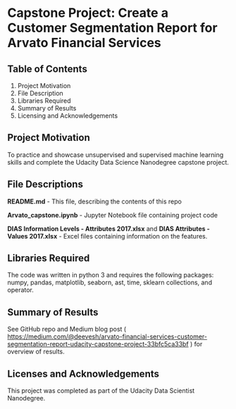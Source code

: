 # Capstone Project: Create a Customer Segmentation Report for Arvato Financial Services

## Table of Contents
1) Project Motivation <br>
2) File Description <br>
3) Libraries Required <br>
4) Summary of Results <br>
5) Licensing and Acknowledgements <br>

## Project Motivation
To practice and showcase unsupervised and supervised machine learning skills and complete the Udacity Data Science Nanodegree capstone project.

## File Descriptions
**README.md** - This file, describing the contents of this repo

**Arvato_capstone.ipynb** - Jupyter Notebook file containing project code

**DIAS Information Levels - Attributes 2017.xlsx** and **DIAS Attributes - Values 2017.xlsx** - Excel files containing information on the features.


## Libraries Required
The code was written in python 3 and requires the following packages: numpy, pandas, matplotlib, seaborn, ast, time, sklearn collections, and operator.  

## Summary of Results
See GitHub repo and Medium blog post (
https://medium.com/@deevesh/arvato-financial-services-customer-segmentation-report-udacity-capstone-project-33bfc5ca33bf ) for overview of results.  

## Licenses and Acknowledgements
This project was completed as part of the Udacity Data Scientist Nanodegree.

